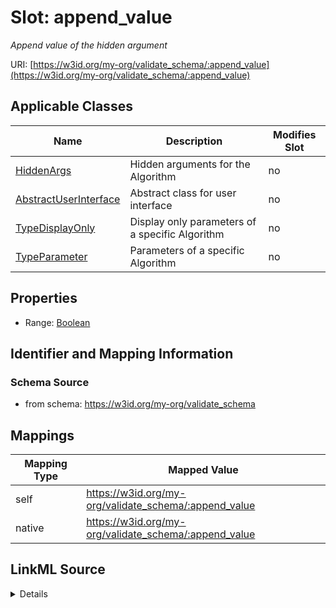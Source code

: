 

# Slot: append_value


_Append value of the hidden argument_





URI: [https://w3id.org/my-org/validate_schema/:append_value](https://w3id.org/my-org/validate_schema/:append_value)



<!-- no inheritance hierarchy -->





## Applicable Classes

| Name | Description | Modifies Slot |
| --- | --- | --- |
| [HiddenArgs](HiddenArgs.md) | Hidden arguments for the Algorithm |  no  |
| [AbstractUserInterface](AbstractUserInterface.md) | Abstract class for user interface |  no  |
| [TypeDisplayOnly](TypeDisplayOnly.md) | Display only parameters of a specific Algorithm |  no  |
| [TypeParameter](TypeParameter.md) | Parameters of a specific Algorithm |  no  |







## Properties

* Range: [Boolean](Boolean.md)





## Identifier and Mapping Information







### Schema Source


* from schema: https://w3id.org/my-org/validate_schema




## Mappings

| Mapping Type | Mapped Value |
| ---  | ---  |
| self | https://w3id.org/my-org/validate_schema/:append_value |
| native | https://w3id.org/my-org/validate_schema/:append_value |




## LinkML Source

<details>
```yaml
name: append_value
description: Append value of the hidden argument
from_schema: https://w3id.org/my-org/validate_schema
rank: 1000
alias: append_value
domain_of:
- AbstractUserInterface
- HiddenArgs
range: boolean
required: false

```
</details>